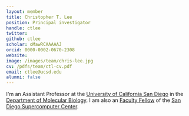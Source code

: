 ```yaml
---
layout: member
title: Christopher T. Lee 
position: Principal investigator
handle: ctlee
twitter: 
github: ctlee
scholar: oMawRCAAAAAJ
orcid: 0000-0002-0670-2308
website:
image: /images/team/chris-lee.jpg
cv: /pdfs/team/ctl-cv.pdf
email: ctlee@ucsd.edu
alumni: false
---
```


I'm an Assistant Professor at the [University of California San Diego](https://www.ucsd.edu) in the [Department of Molecular Biology](https://biology.ucsd.edu/research/academic-departments/mb/index.html). I am also an [Faculty Fellow](https://www.sdsc.edu/collaborate/uc_ucsd_researchers.html) of the [San Diego Supercomputer Center](https://www.sdsc.edu/).
